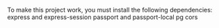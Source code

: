 To make this project work, you must install the following dependencies:
express and express-session
passport and passport-local
pg
cors
